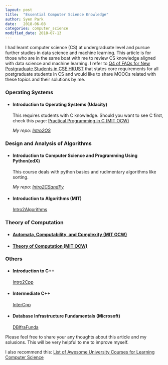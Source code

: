 ```yaml
---
layout: post
title:  "Essential Computer Science Knowledge"
author: Syen Park
date:   2018-06-08
categories: computer_science
modified_date: 2018-07-13
---
```


I had learnt computer science (CS) at undergraduate level and pursue further studies in data science and machine learning. This article is for those who are in the same boat with me to review CS knowledge aligned with data science and machine learning. I refer to [Q4 of FAQs for New Postgraduate Students in CSE HKUST](https://www.cse.ust.hk/pg/newStudents/#preparation) that states core requirements for all postgraduate students in CS and  would like to share MOOCs related with these topics and their solutions by me.

### __Operating Systems__
- #### Introduction to Operating Systems (Udacity)
    This requires students with C knowledge. Should you want to see C first, check this page: [Practical Programming in C (MIT OCW)](https://ocw.mit.edu/courses/electrical-engineering-and-computer-science/6-087-practical-programming-in-c-january-iap-2010/)

    *My repo: [Intro2OS](https://github.com/syenpark/Intro2OS)*

### __Design and Analysis of Algorithms__
- #### Introduction to Computer Science and Programming Using Python(edX)
    This course deals with python basics and rudimentary algorithms like sorting. 

    *My repo: [Intro2CSandPy](https://github.com/syenpark/Intro2CSandPy)*
- #### Introduction to Algorithms (MIT)
    [Intro2Algorithms](https://courses.csail.mit.edu/6.006/fall11/notes.shtml)

### __Theory of Computation__
- #### [Automata, Computability, and Complexity (MIT OCW)](https://ocw.mit.edu/courses/electrical-engineering-and-computer-science/6-045j-automata-computability-and-complexity-spring-2011/) 

- #### [Theory of Computation (MIT OCW)](https://ocw.mit.edu/courses/mathematics/18-404j-theory-of-computation-fall-2006/)

### __Others__
- #### Introduction to C++
    [Intro2Cpp](https://www.edx.org/course/introduction-to-c-0)
- #### Intermediate C++
    [InterCpp](https://www.edx.org/course/intermediate-c-0)
- #### Database Infrastructure Fundamentals (Microsoft)
    [DBIfraFunda](https://courses.edx.org/courses/course-v1:Microsoft+DAT242x+2T2018/course/)

Please feel free to share your any thoughts about this article and my solusions. This will be very helpful to me to improve myself.

I also recommend this: [List of Awesome University Courses for Learning Computer Science](https://github.com/prakhar1989/awesome-courses#introduction-to-cs)
